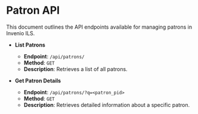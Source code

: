 # Patron API

This document outlines the API endpoints available for managing patrons in Invenio ILS.

* **List Patrons**

    - **Endpoint**: `/api/patrons/`
    - **Method**: `GET`
    - **Description**: Retrieves a list of all patrons.

* **Get Patron Details**

    - **Endpoint**: `/api/patrons/?q=<patron_pid>`
    - **Method**: `GET`
    - **Description**: Retrieves detailed information about a specific patron.
